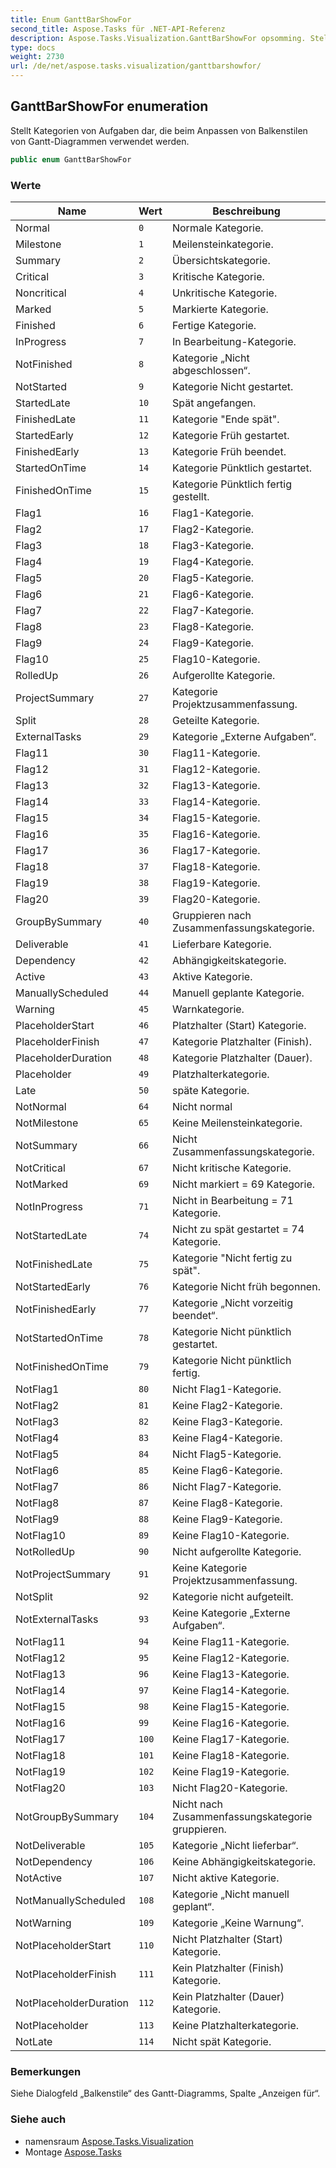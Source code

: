 ```yaml
---
title: Enum GanttBarShowFor
second_title: Aspose.Tasks für .NET-API-Referenz
description: Aspose.Tasks.Visualization.GanttBarShowFor opsomming. Stellt Kategorien von Aufgaben dar die beim Anpassen von Balkenstilen von GanttDiagrammen verwendet werden.
type: docs
weight: 2730
url: /de/net/aspose.tasks.visualization/ganttbarshowfor/
---
```

## GanttBarShowFor enumeration

Stellt Kategorien von Aufgaben dar, die beim Anpassen von Balkenstilen von Gantt-Diagrammen verwendet werden.

```csharp
public enum GanttBarShowFor
```

### Werte

| Name | Wert | Beschreibung |
| --- | --- | --- |
| Normal | `0` | Normale Kategorie. |
| Milestone | `1` | Meilensteinkategorie. |
| Summary | `2` | Übersichtskategorie. |
| Critical | `3` | Kritische Kategorie. |
| Noncritical | `4` | Unkritische Kategorie. |
| Marked | `5` | Markierte Kategorie. |
| Finished | `6` | Fertige Kategorie. |
| InProgress | `7` | In Bearbeitung-Kategorie. |
| NotFinished | `8` | Kategorie „Nicht abgeschlossen“. |
| NotStarted | `9` | Kategorie Nicht gestartet. |
| StartedLate | `10` | Spät angefangen. |
| FinishedLate | `11` | Kategorie "Ende spät". |
| StartedEarly | `12` | Kategorie Früh gestartet. |
| FinishedEarly | `13` | Kategorie Früh beendet. |
| StartedOnTime | `14` | Kategorie Pünktlich gestartet. |
| FinishedOnTime | `15` | Kategorie Pünktlich fertig gestellt. |
| Flag1 | `16` | Flag1-Kategorie. |
| Flag2 | `17` | Flag2-Kategorie. |
| Flag3 | `18` | Flag3-Kategorie. |
| Flag4 | `19` | Flag4-Kategorie. |
| Flag5 | `20` | Flag5-Kategorie. |
| Flag6 | `21` | Flag6-Kategorie. |
| Flag7 | `22` | Flag7-Kategorie. |
| Flag8 | `23` | Flag8-Kategorie. |
| Flag9 | `24` | Flag9-Kategorie. |
| Flag10 | `25` | Flag10-Kategorie. |
| RolledUp | `26` | Aufgerollte Kategorie. |
| ProjectSummary | `27` | Kategorie Projektzusammenfassung. |
| Split | `28` | Geteilte Kategorie. |
| ExternalTasks | `29` | Kategorie „Externe Aufgaben“. |
| Flag11 | `30` | Flag11-Kategorie. |
| Flag12 | `31` | Flag12-Kategorie. |
| Flag13 | `32` | Flag13-Kategorie. |
| Flag14 | `33` | Flag14-Kategorie. |
| Flag15 | `34` | Flag15-Kategorie. |
| Flag16 | `35` | Flag16-Kategorie. |
| Flag17 | `36` | Flag17-Kategorie. |
| Flag18 | `37` | Flag18-Kategorie. |
| Flag19 | `38` | Flag19-Kategorie. |
| Flag20 | `39` | Flag20-Kategorie. |
| GroupBySummary | `40` | Gruppieren nach Zusammenfassungskategorie. |
| Deliverable | `41` | Lieferbare Kategorie. |
| Dependency | `42` | Abhängigkeitskategorie. |
| Active | `43` | Aktive Kategorie. |
| ManuallyScheduled | `44` | Manuell geplante Kategorie. |
| Warning | `45` | Warnkategorie. |
| PlaceholderStart | `46` | Platzhalter (Start) Kategorie. |
| PlaceholderFinish | `47` | Kategorie Platzhalter (Finish). |
| PlaceholderDuration | `48` | Kategorie Platzhalter (Dauer). |
| Placeholder | `49` | Platzhalterkategorie. |
| Late | `50` | späte Kategorie. |
| NotNormal | `64` | Nicht normal |
| NotMilestone | `65` | Keine Meilensteinkategorie. |
| NotSummary | `66` | Nicht Zusammenfassungskategorie. |
| NotCritical | `67` | Nicht kritische Kategorie. |
| NotMarked | `69` | Nicht markiert = 69 Kategorie. |
| NotInProgress | `71` | Nicht in Bearbeitung = 71 Kategorie. |
| NotStartedLate | `74` | Nicht zu spät gestartet = 74 Kategorie. |
| NotFinishedLate | `75` | Kategorie "Nicht fertig zu spät". |
| NotStartedEarly | `76` | Kategorie Nicht früh begonnen. |
| NotFinishedEarly | `77` | Kategorie „Nicht vorzeitig beendet“. |
| NotStartedOnTime | `78` | Kategorie Nicht pünktlich gestartet. |
| NotFinishedOnTime | `79` | Kategorie Nicht pünktlich fertig. |
| NotFlag1 | `80` | Nicht Flag1-Kategorie. |
| NotFlag2 | `81` | Keine Flag2-Kategorie. |
| NotFlag3 | `82` | Keine Flag3-Kategorie. |
| NotFlag4 | `83` | Keine Flag4-Kategorie. |
| NotFlag5 | `84` | Nicht Flag5-Kategorie. |
| NotFlag6 | `85` | Keine Flag6-Kategorie. |
| NotFlag7 | `86` | Nicht Flag7-Kategorie. |
| NotFlag8 | `87` | Keine Flag8-Kategorie. |
| NotFlag9 | `88` | Keine Flag9-Kategorie. |
| NotFlag10 | `89` | Keine Flag10-Kategorie. |
| NotRolledUp | `90` | Nicht aufgerollte Kategorie. |
| NotProjectSummary | `91` | Keine Kategorie Projektzusammenfassung. |
| NotSplit | `92` | Kategorie nicht aufgeteilt. |
| NotExternalTasks | `93` | Keine Kategorie „Externe Aufgaben“. |
| NotFlag11 | `94` | Keine Flag11-Kategorie. |
| NotFlag12 | `95` | Keine Flag12-Kategorie. |
| NotFlag13 | `96` | Keine Flag13-Kategorie. |
| NotFlag14 | `97` | Keine Flag14-Kategorie. |
| NotFlag15 | `98` | Keine Flag15-Kategorie. |
| NotFlag16 | `99` | Keine Flag16-Kategorie. |
| NotFlag17 | `100` | Keine Flag17-Kategorie. |
| NotFlag18 | `101` | Keine Flag18-Kategorie. |
| NotFlag19 | `102` | Keine Flag19-Kategorie. |
| NotFlag20 | `103` | Nicht Flag20-Kategorie. |
| NotGroupBySummary | `104` | Nicht nach Zusammenfassungskategorie gruppieren. |
| NotDeliverable | `105` | Kategorie „Nicht lieferbar“. |
| NotDependency | `106` | Keine Abhängigkeitskategorie. |
| NotActive | `107` | Nicht aktive Kategorie. |
| NotManuallyScheduled | `108` | Kategorie „Nicht manuell geplant“. |
| NotWarning | `109` | Kategorie „Keine Warnung“. |
| NotPlaceholderStart | `110` | Nicht Platzhalter (Start) Kategorie. |
| NotPlaceholderFinish | `111` | Kein Platzhalter (Finish) Kategorie. |
| NotPlaceholderDuration | `112` | Kein Platzhalter (Dauer) Kategorie. |
| NotPlaceholder | `113` | Keine Platzhalterkategorie. |
| NotLate | `114` | Nicht spät Kategorie. |

### Bemerkungen

Siehe Dialogfeld „Balkenstile“ des Gantt-Diagramms, Spalte „Anzeigen für“.

### Siehe auch

* namensraum [Aspose.Tasks.Visualization](../../aspose.tasks.visualization/)
* Montage [Aspose.Tasks](../../)


